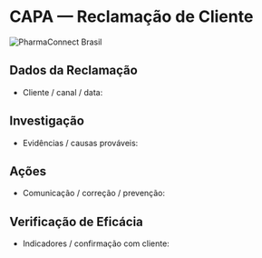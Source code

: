 # CAPA — Reclamação de Cliente

![PharmaConnect Brasil](/lovable-uploads/445e4223-5418-4de4-90fe-41c01a9dda35.png)

## Dados da Reclamação
- Cliente / canal / data:

## Investigação
- Evidências / causas prováveis:

## Ações
- Comunicação / correção / prevenção:

## Verificação de Eficácia
- Indicadores / confirmação com cliente:
